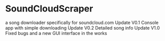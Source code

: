 # SoundCloudScraper

a song downloader specifically for soundcloud.com
Update V0.1 Console app with simple downloading
Update V0.2 Detailed song info
Update V1.0 Fixed bugs and a new GUI interface in the works
